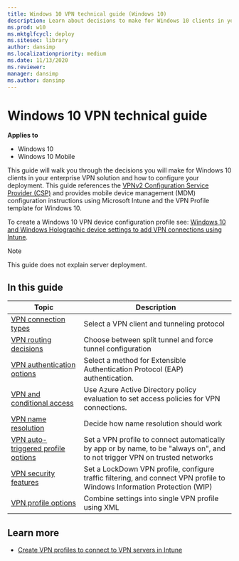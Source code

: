 ```yaml
---
title: Windows 10 VPN technical guide (Windows 10)
description: Learn about decisions to make for Windows 10 clients in your enterprise VPN solution and how to configure your deployment.
ms.prod: w10
ms.mktglfcycl: deploy
ms.sitesec: library
author: dansimp
ms.localizationpriority: medium
ms.date: 11/13/2020
ms.reviewer: 
manager: dansimp
ms.author: dansimp
---
```


# Windows 10 VPN technical guide


**Applies to**

- Windows 10
- Windows 10 Mobile

This guide will walk you through the decisions you will make for Windows 10 clients in your enterprise VPN solution and how to configure your deployment. This guide references the [VPNv2 Configuration Service Provider (CSP)](https://docs.microsoft.com/windows/client-management/mdm/vpnv2-csp) and provides mobile device management (MDM) configuration instructions using Microsoft Intune and the VPN Profile template for Windows 10.

To create a Windows 10 VPN device configuration profile see: [Windows 10 and Windows Holographic device settings to add VPN connections using Intune](https://docs.microsoft.com/mem/intune/configuration/vpn-settings-windows-10).

> [!NOTE]
> This guide does not explain server deployment.

## In this guide

| Topic | Description  |
| --- | --- |
| [VPN connection types](vpn-connection-type.md) | Select a VPN client and tunneling protocol |
| [VPN routing decisions](vpn-routing.md)  | Choose between split tunnel and force tunnel configuration |
| [VPN authentication options](vpn-authentication.md)  | Select a method for Extensible Authentication Protocol (EAP) authentication. |
| [VPN and conditional access](vpn-conditional-access.md)  | Use Azure Active Directory policy evaluation to set access policies for VPN connections. |
| [VPN name resolution](vpn-name-resolution.md)  | Decide how name resolution should work |
| [VPN auto-triggered profile options](vpn-auto-trigger-profile.md)  | Set a VPN profile to connect automatically by app or by name, to be "always on", and to not trigger VPN on trusted networks |
| [VPN security features](vpn-security-features.md)  | Set a LockDown VPN profile, configure traffic filtering, and connect VPN profile to Windows Information Protection (WIP) |
| [VPN profile options](vpn-profile-options.md)  | Combine settings into single VPN profile using XML |


## Learn more

- [Create VPN profiles to connect to VPN servers in Intune](https://docs.microsoft.com/mem/intune/configuration/vpn-settings-configure)

